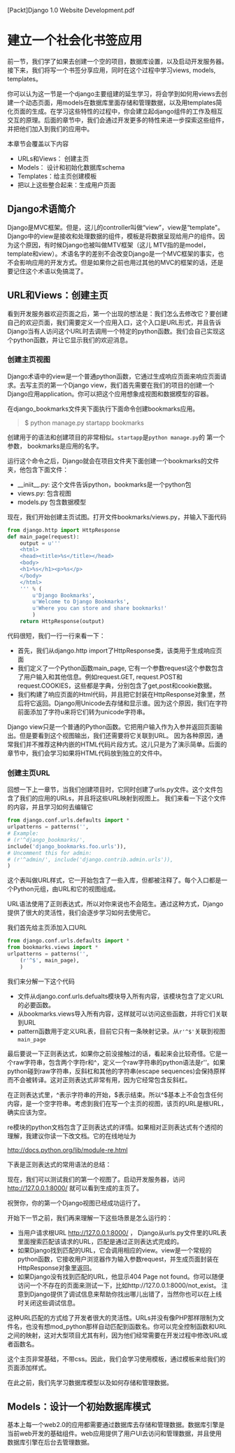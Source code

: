 [Packt]Django 1.0 Website Development.pdf

# 建立一个社会化书签应用
前一节，我们学了如果去创建一个空的项目，数据库设置，以及启动开发服务器。接下来，我们将写一个书签分享应用，同时在这个过程中学习views, models, templates。

你可以认为这一节是一个django主要组建的延生学习，将会学到如何用views去创建一个动态页面，用models在数据库里面存储和管理数据，以及用templates简化页面的生成。在学习这些特性的过程中，你会建立起django组件的工作及相互交互的原理。后面的章节中，我们会通过开发更多的特性来进一步探索这些组件，并把他们加入到我们的应用中。

本章节会覆盖以下内容
- URLs和Views： 创建主页
- Models： 设计和初始化数据库schema
- Templates：给主页创建模板
- 把以上这些整合起来：生成用户页面

## Django术语简介

Django是MVC框架。但是，这儿的controller叫做“view”，view是“template"。Django中的view是接收和处理数据的组件，模板是将数据呈现给用户的组件。因为这个原因，有时候Django也被叫做MTV框架（这儿 MTV指的是model，template和view）。术语名字的差别不会改变Django是一个MVC框架的事实，也不会影响应用的开发方式。但是如果你之前也用过其他的MVC的框架的话，还是要记住这个术语以免搞混了。

## URL和Views：创建主页
看到开发服务器欢迎页面之后，第一个出现的想法是：我们怎么去修改它？要创建自己的欢迎页面，我们需要定义一个应用入口，这个入口是URL形式，并且告诉Django当有人访问这个URL时去调用一个特定的python函数。我们会自己实现这个python函数，并让它显示我们的欢迎消息。

### 创建主页视图
Django术语中的view是一个普通python函数，它通过生成响应页面来响应页面请求。去写主页的第一个Django view，我们首先需要在我们的项目的创建一个Django应用application。你可以把这个应用想象成视图和数据模型的容器。

在django_bookmarks文件夹下面执行下面命令创建bookmarks应用。  
> $ python manage.py startapp bookmarks

创建用于的语法和创建项目的非常相似。```startapp```是```python manage.py```的 第一个参数， bookmarks是应用的名字。

运行这个命令之后，Django就会在项目文件夹下面创建一个bookmarks的文件夹，他包含下面文件：
- \_\_iniit\_\_.py: 这个文件告诉python，bookmarks是一个python包
- views.py: 包含视图
- models.py 包含数据模型

现在，我们开始创建主页试图。打开文件bookmarks/views.py，并输入下面代码
``` python
from django.http import HttpResponse
def main_page(request):
	output = u'''
	<html>
	<head><title>%s</title></head>
	<body>
	<h1>%s</h1><p>%s</p>
	</body>
	</html>
	''' % (
		u'Django Bookmarks',
		u'Welcome to Django Bookmarks',
		u'Where you can store and share bookmarks!'
		)
	return HttpResponse(output)
```

代码很短，我们一行一行来看一下：
- 首先，我们从django.http import了HttpResponse类，该类用于生成响应页面
- 我们定义了一个Python函数main_page, 它有一个参数request这个参数包含了用户输入和其他信息。例如request.GET, request.POST和request.COOKIES，这些都是字典，分别包含了get,post和cookie数据。
- 我们构建了响应页面的Html代码，并且把它封装在HttpResponse对象里，然后将它返回。Django用Unicode去存储和显示谁。因为这个原因，我们在字符前面添加了字符u来将它们转为unicode字符串。

Django view只是一个普通的Python函数。它把用户输入作为入参并返回页面输出。但是要看到这个视图输出，我们还需要将它关联到URL。
因为各种原因，通常我们并不推荐这种内嵌的HTML代码片段方式。这儿只是为了演示简单。后面的章节中，我们会学习如果将HTML代码放到独立的文件中。

### 创建主页URL

回想一下上一章节，当我们创建项目时，它同时创建了urls.py文件。这个文件包含了我们的应用的URLs，并且将这些URL映射到视图上。
我们来看一下这个文件的内容，并且学习如何去编辑它
``` python
from django.conf.urls.defaults import *
urlpatterns = patterns('',
# Example:
# (r'^django_bookmarks/',
include('django_bookmarks.foo.urls')),
# Uncomment this for admin:
# (r'^admin/', include('django.contrib.admin.urls')),
)
```
这个表叫做URL样式，它一开始包含了一些入库，但都被注释了。每个入口都是一个Python元组，由URL和它的视图组成。

URL语法使用了正则表达式，所以对你来说也不会陌生。通过这种方式，Django提供了很大的灵活性，我们会逐步学习如何去使用它。

我们首先给主页添加入口URL
``` python
from django.conf.urls.defaults import *
from bookmarks.views import *
urlpatterns = patterns('',
	(r'^$', main_page),
	)
```
我们来分解一下这个代码
- 文件从django.conf.urls.defualts模块导入所有内容，该模块包含了定义URL的必要函数。
- 从bookmarks.views导入所有内容，这样就可以访问这些函数，并将它们关联到URL
- pattern函数用于定义URL表，目前它只有一条映射记录。从```r'^$'```关联到视图```main_page```

最后要说一下正则表达式，如果你之前没接触过的话，看起来会比较奇怪。它是一个raw字符串，包含两个字符r和^，定义一个raw字符串的python语法是r''。如果python碰到raw字符串，反斜杠和其他的字符串(escape sequences)会保持原样而不会被转译。这对正则表达式非常有用，因为它经常包含反斜杠。

在正则表达式里，^表示字符串的开始，$表示结束。所以^$基本上不会包含任何内容，是一个空字符串。考虑到我们在写一个主页的视图，该页的URL是根URL，确实应该为空。

re模块的python文档包含了正则表达式的详情。如果相对正则表达式有个透彻的理解，我建议你读一下改文档。它的在线地址为

http://docs.python.org/lib/module-re.html

下表是正则表达式的常用语法的总结：

现在，我们可以测试我们的第一个视图了。启动开发服务器，访问 http://127.0.0.1:8000/ 就可以看到生成的主页了。

祝贺你，你的第一个Django视图已经成功运行了。

开始下一节之前，我们再来理解一下这些场景是怎么运行的：
- 当用户请求根URL http://127.0.0.1:8000/ ， Django从urls.py文件里的URL表里面搜索匹配该请求的URL，匹配是通过正则表达式完成的。
- 如果Django找到匹配的URL，它会调用相应的view。view是一个常规的python函数，它接收用户浏览器作为输入参数request，并生成页面封装在HttpResponse对象里返回。
- 如果Django没有找到匹配的URL，他显示404 Page not found。你可以随便访问一个不存在的页面来测试一下，比如http://127.0.0.1:8000/not_exist。 注意到Django提供了调试信息来帮助你找出哪儿出错了，当然你也可以在上线时关闭这些调试信息。

这种URL匹配的方式给了开发者很大的灵活性。URLs并没有像PHP那样限制为文件名，也没有想mod_python那样自动匹配到函数名。你可以完全控制函数和URL之间的映射，这对大型项目尤其有利，因为他们经常需要在开发过程中修改URL或者函数名。

这个主页非常基础，不带css。因此，我们会学习使用模板，通过模板来给我们的页面添加样式。

在此之前，我们先学习数据库模型以及如何存储和管理数据。


## Models：设计一个初始数据库模式

基本上每一个web2.0的应用都需要通过数据库去存储和管理数据。数据库引擎是当前web开发的基础组件。web应用提供了用户UI去访问和管理数据，并且使用数据库引擎在后台去管理数据。
















